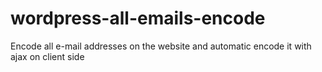 # wordpress-all-emails-encode
Encode all e-mail addresses on the website and automatic encode it with ajax on client side
